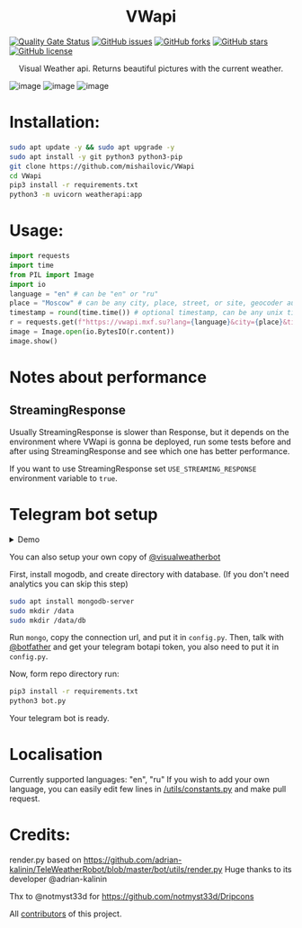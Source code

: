 <h1 align="center">VWapi</h1>

[![Quality Gate Status](https://sonarcloud.io/api/project_badges/measure?project=mishailovic_VWapi&metric=alert_status)](https://sonarcloud.io/dashboard?id=mishailovic_VWapi)
[![GitHub issues](https://img.shields.io/github/issues/mishailovic/VWapi)](https://github.com/mishailovic/VWapi/issues)
[![GitHub forks](https://img.shields.io/github/forks/mishailovic/VWapi)](https://github.com/mishailovic/VWapi/network)
[![GitHub stars](https://img.shields.io/github/stars/mishailovic/VWapi)](https://github.com/mishailovic/VWapi/stargazers)
[![GitHub license](https://img.shields.io/github/license/mishailovic/VWapi)](https://github.com/mishailovic/VWapi/blob/master/LICENSE)


<p align="center">Visual Weather api. Returns beautiful pictures with the current weather.
</p>

![image](https://vwapi.mxf.su?city=Москва)
![image](https://vwapi.mxf.su?city=Frankfurt)
![image](https://vwapi.mxf.su?city=Kyoto)

# Installation:

```bash
sudo apt update -y && sudo apt upgrade -y
sudo apt install -y git python3 python3-pip 
git clone https://github.com/mishailovic/VWapi
cd VWapi
pip3 install -r requirements.txt
python3 -m uvicorn weatherapi:app
```

# Usage:

```python
import requests
import time
from PIL import Image
import io
language = "en" # can be "en" or "ru"
place = "Moscow" # can be any city, place, street, or site, geocoder automatically selects location. 
timestamp = round(time.time()) # optional timestamp, can be any unix timestamp from now, to now + three days 
r = requests.get(f"https://vwapi.mxf.su?lang={language}&city={place}&timestamp={timestamp}")
image = Image.open(io.BytesIO(r.content))
image.show()
```

# Notes about performance
## StreamingResponse
Usually StreamingResponse is slower than Response, but it depends on the environment where VWapi is gonna be deployed, run some tests before and after using StreamingResponse and see which one has better performance.

If you want to use StreamingResponse set `USE_STREAMING_RESPONSE` environment variable to `true`.

# Telegram bot setup

<details>
  <summary>Demo</summary>
  
  ![screenshot](assets/Screenshot_20220416-103030_Nekogram_2.png)
  
  ![screenshot](assets/Screenshot_20220416-103056_Nekogram_2.png)
  
</details>

You can also setup your own copy of [@visualweatherbot](https://t.me/visualweatherbot)

First, install mogodb, and create directory with database. (If you don't need analytics you can skip this step)

```bash
sudo apt install mongodb-server
sudo mkdir /data
sudo mkdir /data/db
```
Run ```mongo```, copy the connection url, and put it in ```config.py```. Then, talk with [@botfather](https://t.me/botfather) and get your telegram botapi token, you also need to put it in ```config.py```. 

Now, form repo directory run: 
```bash
pip3 install -r requirements.txt
python3 bot.py
```
Your telegram bot is ready.

# Localisation
Currently supported languages: "en", "ru"
If you wish to add your own language, you can easily edit few lines in [/utils/constants.py](https://github.com/mishailovic/VWapi/blob/master/utils/constants.py#L3) and make pull request.

# Credits:
render.py based on https://github.com/adrian-kalinin/TeleWeatherRobot/blob/master/bot/utils/render.py 
Huge thanks to its developer @adrian-kalinin  

Thx to @notmyst33d for https://github.com/notmyst33d/Dripcons

All [contributors](https://github.com/mishailovic/VWapi/graphs/contributors) of this project.
